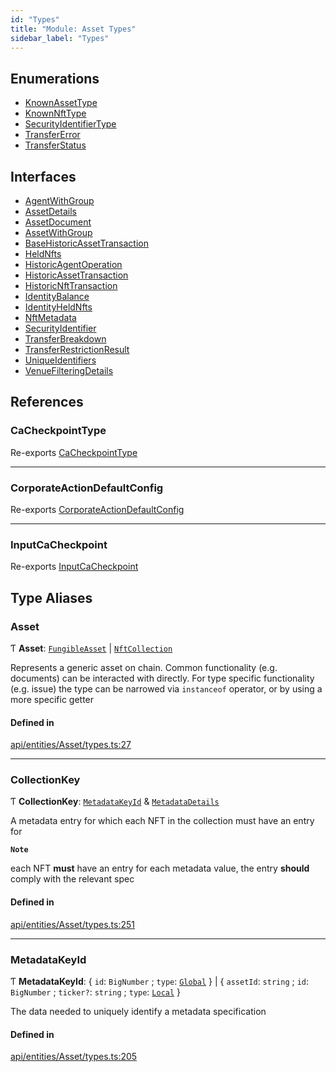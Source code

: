 ```yaml
---
id: "Types"
title: "Module: Asset Types"
sidebar_label: "Types"
---
```


## Enumerations

- [KnownAssetType](../../../../../enums/API/Entities/Asset/Types/KnownAssetType/KnownAssetType.md)
- [KnownNftType](../../../../../enums/API/Entities/Asset/Types/KnownNftType/KnownNftType.md)
- [SecurityIdentifierType](../../../../../enums/API/Entities/Asset/Types/SecurityIdentifierType/SecurityIdentifierType.md)
- [TransferError](../../../../../enums/API/Entities/Asset/Types/TransferError/TransferError.md)
- [TransferStatus](../../../../../enums/API/Entities/Asset/Types/TransferStatus/TransferStatus.md)

## Interfaces

- [AgentWithGroup](../../../../../interfaces/API/Entities/Asset/Types/AgentWithGroup/AgentWithGroup.md)
- [AssetDetails](../../../../../interfaces/API/Entities/Asset/Types/AssetDetails/AssetDetails.md)
- [AssetDocument](../../../../../interfaces/API/Entities/Asset/Types/AssetDocument/AssetDocument.md)
- [AssetWithGroup](../../../../../interfaces/API/Entities/Asset/Types/AssetWithGroup/AssetWithGroup.md)
- [BaseHistoricAssetTransaction](../../../../../interfaces/API/Entities/Asset/Types/BaseHistoricAssetTransaction/BaseHistoricAssetTransaction.md)
- [HeldNfts](../../../../../interfaces/API/Entities/Asset/Types/HeldNfts/HeldNfts.md)
- [HistoricAgentOperation](../../../../../interfaces/API/Entities/Asset/Types/HistoricAgentOperation/HistoricAgentOperation.md)
- [HistoricAssetTransaction](../../../../../interfaces/API/Entities/Asset/Types/HistoricAssetTransaction/HistoricAssetTransaction.md)
- [HistoricNftTransaction](../../../../../interfaces/API/Entities/Asset/Types/HistoricNftTransaction/HistoricNftTransaction.md)
- [IdentityBalance](../../../../../interfaces/API/Entities/Asset/Types/IdentityBalance/IdentityBalance.md)
- [IdentityHeldNfts](../../../../../interfaces/API/Entities/Asset/Types/IdentityHeldNfts/IdentityHeldNfts.md)
- [NftMetadata](../../../../../interfaces/API/Entities/Asset/Types/NftMetadata/NftMetadata.md)
- [SecurityIdentifier](../../../../../interfaces/API/Entities/Asset/Types/SecurityIdentifier/SecurityIdentifier.md)
- [TransferBreakdown](../../../../../interfaces/API/Entities/Asset/Types/TransferBreakdown/TransferBreakdown.md)
- [TransferRestrictionResult](../../../../../interfaces/API/Entities/Asset/Types/TransferRestrictionResult/TransferRestrictionResult.md)
- [UniqueIdentifiers](../../../../../interfaces/API/Entities/Asset/Types/UniqueIdentifiers/UniqueIdentifiers.md)
- [VenueFilteringDetails](../../../../../interfaces/API/Entities/Asset/Types/VenueFilteringDetails/VenueFilteringDetails.md)

## References

### CaCheckpointType

Re-exports [CaCheckpointType](../../../../../enums/API/Entities/Asset/Fungible/Checkpoints/Types/CaCheckpointType/CaCheckpointType.md)

___

### CorporateActionDefaultConfig

Re-exports [CorporateActionDefaultConfig](../../../../../interfaces/API/Entities/Asset/Fungible/CorporateActions/Types/CorporateActionDefaultConfig/CorporateActionDefaultConfig.md)

___

### InputCaCheckpoint

Re-exports [InputCaCheckpoint](../Fungible/Checkpoints/Types/Types.md#inputcacheckpoint)

## Type Aliases

### Asset

Ƭ **Asset**: [`FungibleAsset`](../../../../../classes/API/Entities/Asset/Fungible/FungibleAsset.md) \| [`NftCollection`](../../../../../classes/API/Entities/Asset/NonFungible/NftCollection/NftCollection.md)

Represents a generic asset on chain. Common functionality (e.g. documents) can be interacted with directly. For type specific functionality (e.g. issue) the type can
be narrowed via `instanceof` operator, or by using a more specific getter

#### Defined in

[api/entities/Asset/types.ts:27](https://github.com/PolymeshAssociation/polymesh-sdk/blob/c8da9dfce/src/api/entities/Asset/types.ts#L27)

___

### CollectionKey

Ƭ **CollectionKey**: [`MetadataKeyId`](Types.md#metadatakeyid) & [`MetadataDetails`](../../../../../interfaces/API/Entities/MetadataEntry/Types/MetadataDetails/MetadataDetails.md)

A metadata entry for which each NFT in the collection must have an entry for

**`Note`**

each NFT **must** have an entry for each metadata value, the entry **should** comply with the relevant spec

#### Defined in

[api/entities/Asset/types.ts:251](https://github.com/PolymeshAssociation/polymesh-sdk/blob/c8da9dfce/src/api/entities/Asset/types.ts#L251)

___

### MetadataKeyId

Ƭ **MetadataKeyId**: \{ `id`: `BigNumber` ; `type`: [`Global`](../../../../../enums/API/Entities/MetadataEntry/Types/MetadataType/MetadataType.md#global)  } \| \{ `assetId`: `string` ; `id`: `BigNumber` ; `ticker?`: `string` ; `type`: [`Local`](../../../../../enums/API/Entities/MetadataEntry/Types/MetadataType/MetadataType.md#local)  }

The data needed to uniquely identify a metadata specification

#### Defined in

[api/entities/Asset/types.ts:205](https://github.com/PolymeshAssociation/polymesh-sdk/blob/c8da9dfce/src/api/entities/Asset/types.ts#L205)
